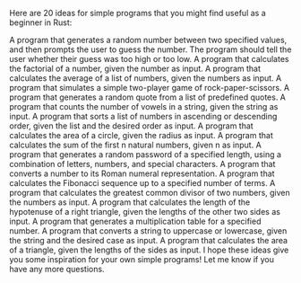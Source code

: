 Here are 20 ideas for simple programs that you might find useful as a beginner in Rust:

A program that generates a random number between two specified values, and then prompts the user to guess the number. The program should tell the user whether their guess was too high or too low.
A program that calculates the factorial of a number, given the number as input.
A program that calculates the average of a list of numbers, given the numbers as input.
A program that simulates a simple two-player game of rock-paper-scissors.
A program that generates a random quote from a list of predefined quotes.
A program that counts the number of vowels in a string, given the string as input.
A program that sorts a list of numbers in ascending or descending order, given the list and the desired order as input.
A program that calculates the area of a circle, given the radius as input.
A program that calculates the sum of the first n natural numbers, given n as input.
A program that generates a random password of a specified length, using a combination of letters, numbers, and special characters.
A program that converts a number to its Roman numeral representation.
A program that calculates the Fibonacci sequence up to a specified number of terms.
A program that calculates the greatest common divisor of two numbers, given the numbers as input.
A program that calculates the length of the hypotenuse of a right triangle, given the lengths of the other two sides as input.
A program that generates a multiplication table for a specified number.
A program that converts a string to uppercase or lowercase, given the string and the desired case as input.
A program that calculates the area of a triangle, given the lengths of the sides as input.
I hope these ideas give you some inspiration for your own simple programs! Let me know if you have any more questions.
